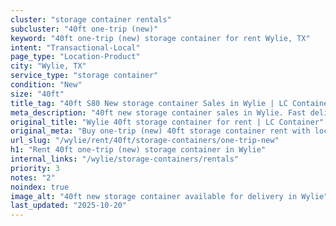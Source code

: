 ```yaml
---
cluster: "storage container rentals"
subcluster: "40ft one-trip (new)"
keyword: "40ft one-trip (new) storage container for rent Wylie, TX"
intent: "Transactional-Local"
page_type: "Location-Product"
city: "Wylie, TX"
service_type: "storage container"
condition: "New"
size: "40ft"
title_tag: "40ft S80 New storage container Sales in Wylie | LC Container"
meta_description: "40ft new storage container sales in Wylie. Fast delivery, competitive pricing. Serving storage containers area. Quote ID: 7ND. Call (214) 524-4168 for your free quote today."
original_title: "Wylie 40ft storage container for rent | LC Container"
original_meta: "Buy one-trip (new) 40ft storage container rent with local delivery in Wylie, TX. LC Container — local Since 2003. Request a fast quote today."
url_slug: "/wylie/rent/40ft/storage-containers/one-trip-new"
h1: "Rent 40ft one-trip (new) storage container in Wylie"
internal_links: "/wylie/storage-containers/rentals"
priority: 3
notes: "2"
noindex: true
image_alt: "40ft new storage container available for delivery in Wylie"
last_updated: "2025-10-20"
---
```


<!-- TODO: Add unique city/inventory copy, images, and internal links here. -->
